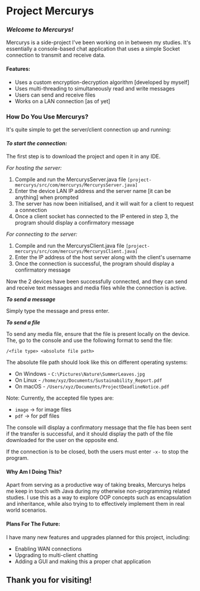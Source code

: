 # **Project Mercurys**

### _Welcome to Mercurys!_

Mercurys is a side-project I've been working on in between my studies. 
It's essentially a console-based chat application that uses a simple Socket connection to transmit and receive data.

#### Features:

* Uses a custom encryption-decryption algorithm [developed by myself]
* Uses multi-threading to simultaneously read and write messages
* Users can send and receive files
* Works on a LAN connection [as of yet]

### How Do You Use Mercurys?

It's quite simple to get the server/client connection up and running:

#### _To start the connection:_

The first step is to download the project and open it in any IDE.

_For hosting the server:_

1. Compile and run the MercurysServer.java file `[project-mercurys/src/com/mercurys/MercurysServer.java]`
2. Enter the device LAN IP address and the server name [it can be anything] when prompted
3. The server has now been initialised, and it will wait for a client to request a connection
4. Once a client socket has connected to the IP entered in step 3, the program should display a confirmatory message

_For connecting to the server:_

1. Compile and run the MercurysClient.java file `[project-mercurys/src/com/mercurys/MercurysClient.java]`
2. Enter the IP address of the host server along with the client's username
3. Once the connection is successful, the program should display a confirmatory message

Now the 2 devices have been successfully connected, and they can send and receive text messages and media files 
while the connection is active.

***To send a message***

Simply type the message and press enter.

***To send a file***

To send any media file, ensure that the file is present locally on the device. The, go to the console and use the 
following format to send the file:

`/<file type> <absolute file path>`

The absolute file path should look like this on different operating systems:

* On Windows - `C:\Pictures\Nature\SummerLeaves.jpg`
* On Linux - `/home/xyz/Documents/Sustainability_Report.pdf`
* On macOS - `/Users/xyz/Documents/ProjectDeadlineNotice.pdf`

Note: Currently, the accepted file types are:

* `image` -> for image files
* `pdf` -> for pdf files

The console will display a confirmatory message that the file has been sent if the transfer is successful, 
and it should display the path of the file downloaded for the user on the opposite end.

If the connection is to be closed, both the users must enter `-x-` to stop the program.

#### Why Am I Doing This?

Apart from serving as a productive way of taking breaks, Mercurys helps me keep in touch with
Java during my otherwise non-programming related studies. I use this as a way to explore OOP concepts such as
encapsulation and inheritance, while also trying to to effectively implement them in real world scenarios.

#### Plans For The Future:

I have many new features and upgrades planned for this project, including:

* Enabling WAN connections
* Upgrading to multi-client chatting
* Adding a GUI and making this a proper chat application

## Thank you for visiting!
